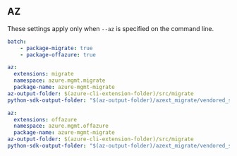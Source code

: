 ## AZ

These settings apply only when `--az` is specified on the command line.
``` yaml $(az)
batch:
    - package-migrate: true
    - package-offazure: true
```

``` yaml $(az) && $(package-migrate)
az:
  extensions: migrate
  namespace: azure.mgmt.migrate
  package-name: azure-mgmt-migrate
az-output-folder: $(azure-cli-extension-folder)/src/migrate
python-sdk-output-folder: "$(az-output-folder)/azext_migrate/vendored_sdks/migrate"
```

``` yaml $(az) && $(package-offazure)
az:
  extensions: offazure
  namespace: azure.mgmt.offazure
  package-name: azure-mgmt-migrate
az-output-folder: $(azure-cli-extension-folder)/src/migrate
python-sdk-output-folder: "$(az-output-folder)/azext_migrate/vendored_sdks/migrate"
```
